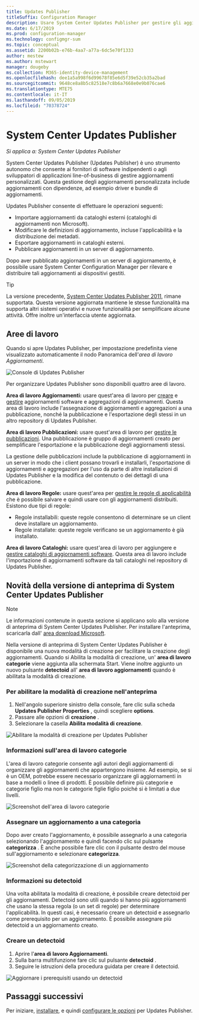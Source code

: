 ```yaml
---
title: Updates Publisher
titleSuffix: Configuration Manager
description: Usare System Center Updates Publisher per gestire gli aggiornamenti personalizzati
ms.date: 6/17/2019
ms.prod: configuration-manager
ms.technology: configmgr-sum
ms.topic: conceptual
ms.assetid: 2200b02b-e76b-4aa7-a77a-6dc5e70f1333
author: mestew
ms.author: mstewart
manager: dougeby
ms.collection: M365-identity-device-management
ms.openlocfilehash: dee1a5a998f6d99678f85e6d5f39e52cb35a2bad
ms.sourcegitcommit: 9648ce8a8b5c82518e7c8b6a7668e0e9b076cae6
ms.translationtype: MTE75
ms.contentlocale: it-IT
ms.lasthandoff: 09/05/2019
ms.locfileid: "70378724"
---
```

# <a name="system-center-updates-publisher"></a>System Center Updates Publisher

*Si applica a: System Center Updates Publisher*

System Center Updates Publisher (Updates Publisher) è uno strumento autonomo che consente ai fornitori di software indipendenti o agli sviluppatori di applicazioni line-of-business di gestire aggiornamenti personalizzati. Questa gestione degli aggiornamenti personalizzata include aggiornamenti con dipendenze, ad esempio driver e bundle di aggiornamenti.

Updates Publisher consente di effettuare le operazioni seguenti:

-   Importare aggiornamenti da cataloghi esterni (cataloghi di aggiornamenti non Microsoft).
-   Modificare le definizioni di aggiornamento, incluse l'applicabilità e la distribuzione dei metadati.
-   Esportare aggiornamenti in cataloghi esterni.
-   Pubblicare aggiornamenti in un server di aggiornamento.

Dopo aver pubblicato aggiornamenti in un server di aggiornamento, è possibile usare System Center Configuration Manager per rilevare e distribuire tali aggiornamenti ai dispositivi gestiti.

> [!TIP]  
> La versione precedente, [System Center Updates Publisher 2011](https://go.microsoft.com/fwlink/?LinkId=848111), rimane supportata. Questa versione aggiornata mantiene le stesse funzionalità ma supporta altri sistemi operativi e nuove funzionalità per semplificare alcune attività. Offre inoltre un'interfaccia utente aggiornata.

## <a name="workspaces"></a>Aree di lavoro
Quando si apre Updates Publisher, per impostazione predefinita viene visualizzato automaticamente il nodo Panoramica dell'*area di lavoro Aggiornamenti*.

![Console di Updates Publisher](media/console1.png)   


Per organizzare Updates Publisher sono disponibili quattro aree di lavoro.


**Area di lavoro Aggiornamenti:** usare quest'area di lavoro per [creare](/sccm/sum/tools/create-updates-with-updates-publisher) e [gestire](/sccm/sum/tools/manage-updates-with-updates-publisher) aggiornamenti software e aggregazioni di aggiornamenti. Questa area di lavoro include l'assegnazione di aggiornamenti e aggregazioni a una pubblicazione, nonché la pubblicazione e l'esportazione degli stessi in un altro repository di Updates Publisher.

**Area di lavoro Pubblicazioni:** usare quest'area di lavoro per [gestire le pubblicazioni](/sccm/sum/tools/updates-publisher-publications). Una pubblicazione è gruppo di aggiornamenti creato per semplificare l'esportazione e la pubblicazione degli aggiornamenti stessi.

La gestione delle pubblicazioni include la pubblicazione di aggiornamenti in un server in modo che i client possano trovarli e installarli, l'esportazione di aggiornamenti e aggregazioni per l'uso da parte di altre installazioni di Updates Publisher e la modifica del contenuto o dei dettagli di una pubblicazione.

**Area di lavoro Regole:** usare quest'area per [gestire le regole di applicabilità](/sccm/sum/tools/updates-publisher-applicability-rules) che è possibile salvare e quindi usare con gli aggiornamenti distribuiti. Esistono due tipi di regole:

-   Regole installabili: queste regole consentono di determinare se un client deve installare un aggiornamento.
-   Regole installate: queste regole verificano se un aggiornamento è già installato.

**Area di lavoro Cataloghi:** usare quest'area di lavoro per aggiungere e [gestire cataloghi di aggiornamenti software](/sccm/sum/tools/updates-publisher-catalogs). Questa area di lavoro include l'importazione di aggiornamenti software da tali cataloghi nel repository di Updates Publisher.

## <a name="whats-new-in-the-system-center-updates-publisher-preview"></a>Novità della versione di anteprima di System Center Updates Publisher

>[!NOTE] 
>Le informazioni contenute in questa sezione si applicano solo alla versione di anteprima di System Center Updates Publisher. Per installare l'anteprima, scaricarla dall' [area download Microsoft](https://www.microsoft.com/download/details.aspx?id=58390).

Nella versione di anteprima di System Center Updates Publisher è disponibile una nuova modalità di creazione per facilitare la creazione degli aggiornamenti. Quando si Abilita la modalità di creazione, un' **area di lavoro categorie** viene aggiunta alla schermata Start. Viene inoltre aggiunto un nuovo pulsante **detectoid** all' **area di lavoro aggiornamenti** quando è abilitata la modalità di creazione. 

### <a name="to-enable-authoring-mode-in-the-preview"></a>Per abilitare la modalità di creazione nell'anteprima

1. Nell'angolo superiore sinistro della console, fare clic sulla scheda **Updates Publisher** **Properties** , quindi scegliere **options**.
1. Passare alle opzioni di **creazione** .
1. Selezionare la casella **Abilita modalità di creazione**.

![Abilitare la modalità di creazione per Updates Publisher](media/scup-enable-authoring-mode.png)

### <a name="about-the-categories-workspace"></a>Informazioni sull'area di lavoro categorie

L'area di lavoro categorie consente agli autori degli aggiornamenti di organizzare gli aggiornamenti che appartengono insieme. Ad esempio, se si è un OEM, potrebbe essere necessario organizzare gli aggiornamenti in base a modelli o linee di prodotti. È possibile definire più categorie e categorie figlio ma non le categorie figlie figlio poiché si è limitati a due livelli.

![Screenshot dell'area di lavoro categorie](media/scup-categories-workspace.png)

### <a name="assign-an-update-to-a-category"></a>Assegnare un aggiornamento a una categoria

Dopo aver creato l'aggiornamento, è possibile assegnarlo a una categoria selezionando l'aggiornamento e quindi facendo clic sul pulsante **categorizza** . È anche possibile fare clic con il pulsante destro del mouse sull'aggiornamento e selezionare **categorizza**.

![Screenshot della categorizzazione di un aggiornamento](media/scup-categorize-update.png)


### <a name="about-detectoids"></a>Informazioni su detectoid

Una volta abilitata la modalità di creazione, è possibile creare detectoid per gli aggiornamenti. Detectoid sono utili quando si hanno più aggiornamenti che usano la stessa regola (o un set di regole) per determinare l'applicabilità. In questi casi, è necessario creare un detectoid e assegnarlo come prerequisito per un aggiornamento. È possibile assegnare più detectoid a un aggiornamento creato.


### <a name="create-a-detectoid"></a>Creare un detectoid

1. Aprire l'**area di lavoro Aggiornamenti**.
1. Sulla barra multifunzione fare clic sul pulsante **detectoid** .
1. Seguire le istruzioni della procedura guidata per creare il detectoid.



![Aggiornare i prerequisiti usando un detectoid](media/scup-detectoid-as-prerequisite.png)


## <a name="next-steps"></a>Passaggi successivi
Per iniziare, [installare](/sccm/sum/tools/install-updates-publisher), e quindi [configurare le opzioni](/sccm/sum/tools/updates-publisher-options) per Updates Publisher.
